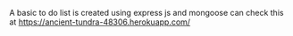 A basic to do list is created using express js and mongoose
can check this at https://ancient-tundra-48306.herokuapp.com/
